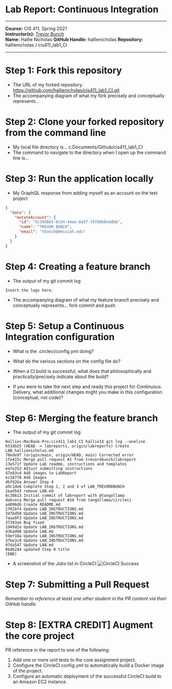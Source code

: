 # Lab Report: Continuous Integration
___
**Course:** CIS 411, Spring 2021  
**Instructor(s):** [Trevor Bunch](https://github.com/trevordbunch)  
**Name:** Hallie Nicholas 
**GitHub Handle:** hallienicholas 
**Repository:** hallienicholas /
cis411_lab1_CI
___

# Step 1: Fork this repository
- The URL of my forked repository: https://github.com/hallienicholas/cis411_lab1_CI.git
- The accompanying diagram of what my fork precisely and conceptually represents...

# Step 2: Clone your forked repository from the command line  
- My local file directory is... c:Documents/Github/cis411_lab1_CI
- The command to navigate to the directory when I open up the command line is...

# Step 3: Run the application locally
- My GraphQL response from adding myself as an account on the test project
``` json
{
  "data": {
    "mutateAccount": {
      "id": "5c345bb5-0c54-44ae-8e57-f5f00b0eddbb",
      "name": "TREVOR BUNCH",
      "email": "tbunch@messiah.edu"
    }
  }
}
```

# Step 4: Creating a feature branch
- The output of my git commit log
```
Insert the logs here.
```
- The accompanying diagram of what my feature branch precisely and conceptually represents... fork commit and push

# Step 5: Setup a Continuous Integration configuration
- What is the .circleci/config.yml doing?  


- What do the various sections on the config file do?  
   

- When a CI build is successful, what does that philosophically and practically/precisely indicate about the build?  
   

- If you were to take the next step and ready this project for Continuous Delivery, what additional changes might you make in this configuration (conceptual, not code)?  
   

# Step 6: Merging the feature branch
* The output of my git commit log
```
Hallies-MacBook-Pro:cis411_lab1_CI hallie1$ git log --oneline
6518b25 (HEAD -> labreports, origin/labreports) Create LAB_hallienicholas.md
78ede9f (origin/main, origin/HEAD, main) Corrected error
1fe415c Merge pull request #1 from trevordbunch/labreport
13e571f Update Lab readme, instructions and templates
eafe253 Adjust submitting instructions
47e83cd Add images to LabReport
ec18770 Add Images
dbf826a Answer Step 4
a9c1de6 Complete Step 1, 2 and 3 of LAB_TREVORDBUNCH
1ead543 remove LAB.md
8c38613 Initial commit of labreport with @tangollama
dabceca Merge pull request #24 from tangollama/circleci
a4096db Create README.md
2f01bf4 Update LAB_INSTRUCTIONS.md
347bd50 Update LAB_INSTRUCTIONS.md
7aaa9f3 Update LAB_INSTRUCTIONS.md
37393ae Bug fixed
1949d2a Update LAB_INSTRUCTIONS.md
d36ad90 Update LAB.md
59ef18a Update LAB_INSTRUCTIONS.md
37be3c8 Update LAB_INSTRUCTIONS.md
97da547 Update LAB.md
0bd6244 updated Step 0 title
(END)
```

* A screenshot of the _Jobs_ list in CircleCI
![CircleCI Success](../assets/circleci_success.png)

# Step 7: Submitting a Pull Request
_Remember to reference at least one other student in the PR content via their GitHub handle._



# Step 8: [EXTRA CREDIT] Augment the core project
PR reference in the report to one of the following:
1. Add one or more unit tests to the core assignment project. 
2. Configure the CircleCI config.yml to automatically build a Docker image of the project.
3. Configure an automatic deployment of the successful CircleCI build to an Amazon EC2 instance.
